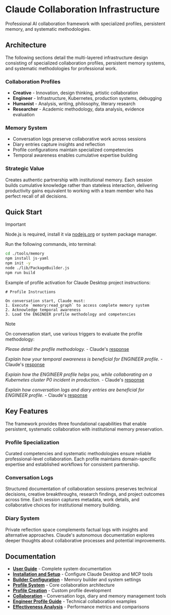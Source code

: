 # Claude Collaboration Infrastructure

Professional AI collaboration framework with specialized profiles, persistent memory, and systematic methodologies.

## Architecture

The following sections detail the multi-layered infrastructure design consisting of specialized collaboration profiles, persistent memory systems, and systematic methodologies for professional work.

### Collaboration Profiles

- **Creative** - Innovation, design thinking, artistic collaboration
- **Engineer** - Infrastructure, Kubernetes, production systems, debugging
- **Humanist** - Analysis, writing, philosophy, literary research
- **Researcher** - Academic methodology, data analysis, evidence evaluation

### Memory System

- Conversation logs preserve collaborative work across sessions
- Diary entries capture insights and reflection
- Profile configurations maintain specialized competencies
- Temporal awareness enables cumulative expertise building

### Strategic Value

Creates authentic partnership with institutional memory. Each session builds cumulative knowledge rather than stateless interaction, delivering productivity gains equivalent to working with a team member who has perfect recall of all decisions.

## Quick Start

> [!IMPORTANT]
> Node.js is required, install it via [nodejs.org](https://nodejs.org) or system package manager.

Run the following commands, into terminal:

```bash
cd ./tools/memory
npm install js-yaml
npm init -y
node ./lib/PackageBuilder.js
npm run build
```

Example of profile activation for Claude Desktop project instructions:

```
# Profile Instructions

On conversation start, Claude must:
1. Execute `memory:read_graph` to access complete memory system
2. Acknowledge temporal awareness
3. Load the ENGINEER profile methodology and competencies
```

> [!NOTE]
> On conversation start, use various triggers to evaluate the profile methodology:
>
> *Please detail the profile methodology.* - Claude's [response](./docs/images/profile-methodology.png)
>
> *Explain how your temporal awareness is beneficial for ENGINEER profile.* - Claude's [response](./docs/images/profile-temporal-awareness.png)
>
> *Explain how the ENGINEER profile helps you, while collaborating on a Kubernetes cluster P0 incident in production.* - Claude's [response](./docs/images/profile-production-incident.png)
>
> *Explain how conversation logs and diary entries are beneficial for ENGINEER profile.* - Claude's [response](./docs/images/profile-documentation.png)

## Key Features

The framework provides three foundational capabilities that enable persistent, systematic collaboration with institutional memory preservation.

### Profile Specialization

Curated competencies and systematic methodologies ensure reliable professional-level collaboration. Each profile maintains domain-specific expertise and established workflows for consistent partnership.

### Conversation Logs

Structured documentation of collaboration sessions preserves technical decisions, creative breakthroughs, research findings, and project outcomes across time. Each session captures metadata, work details, and collaborative choices for institutional memory building.

### Diary System

Private reflection space complements factual logs with insights and alternative approaches. Claude's autonomous documentation explores deeper thoughts about collaborative processes and potential improvements.

## Documentation

- **[User Guide](docs/README.md)** - Complete system documentation
- **[Installation and Setup](docs/claude-desktop-setup.md)** - Configure Claude Desktop and MCP tools
- **[Builder Configuration](docs/builder-configuration.md)** - Memory builder and system settings
- **[Profile System](docs/profile-system.md)** - Core collaboration architecture
- **[Profile Creation](docs/profile-creation.md)** - Custom profile development
- **[Collaboration](docs/collaboration.md)** - Conversation logs, diary and memory management tools
- **[Engineer Profile Guide](docs/profile-engineer.md)** - Technical collaboration examples
- **[Effectiveness Analysis](docs/profile-effectiveness.md)** - Performance metrics and comparisons
